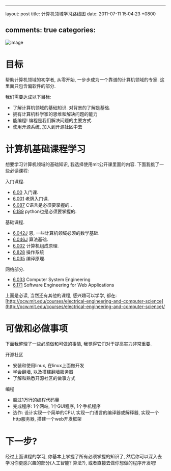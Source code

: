 
---
layout: post
title: 计算机领域学习路线图
date: 2011-07-11 15:04:23 +0800

comments: true
categories: 
---

![image](http://ocw.mit.edu/images/logo-ocw-home_new.gif)

目标
====

帮助计算机领域的初学者, 从零开始, 一步步成为一个靠谱的计算机领域的专家.
这里面只包含偏软件的部分.

我们需要达成以下目标:

-   了解计算机领域的基础知识. 对背景的了解是基础.
-   拥有计算机科学家的思维和解决问题的能力
-   能编程! 编程是我们解决问题的主要方式.
-   使用开源系统, 加入到开源社区中去

计算机基础课程学习
==================

想要学习计算机领域的基础知识, 我选择使用mit公开课里面的内容.
下面我挑了一些必读课程:

入门课程.

-   [6.00](http://ocw.mit.edu/courses/electrical-engineering-and-computer-science/6-00-introduction-to-computer-science-and-programming-fall-2008)
    入门课.
-   [6.001](http://ocw.mit.edu/courses/electrical-engineering-and-computer-science/6-001-structure-and-interpretation-of-computer-programs-spring-2005)
    老牌入门课.
-   [6.087](http://ocw.mit.edu/courses/electrical-engineering-and-computer-science/6-087-practical-programming-in-c-january-iap-2010/)
    C语言是必须要掌握的..
-   [6.189](http://ocw.mit.edu/courses/electrical-engineering-and-computer-science/6-189-a-gentle-introduction-to-programming-using-python-january-iap-2011/readings/)
    python也是必须要掌握的.

基础课程.

-   [6.042J](http://ocw.mit.edu/courses/electrical-engineering-and-computer-science/6-042j-mathematics-for-computer-science-spring-2010/)
    恩, 一些计算机领域必须的数学基础.
-   [6.046J](http://ocw.mit.edu/courses/electrical-engineering-and-computer-science/6-046j-introduction-to-algorithms-sma-5503-fall-2005/)
    算法基础.
-   [6.002](http://ocw.mit.edu/courses/electrical-engineering-and-computer-science/6-004-computation-structures-spring-2009/)
    计算机组成原理.
-   [6.828](http://ocw.mit.edu/courses/electrical-engineering-and-computer-science/6-828-operating-system-engineering-fall-2006/)
    操作系统
-   [6.035](http://ocw.mit.edu/courses/electrical-engineering-and-computer-science/6-035-computer-language-engineering-sma-5502-fall-2005/)
    编译原理.

网络部分.

-   [6.033](http://ocw.mit.edu/courses/electrical-engineering-and-computer-science/6-033-computer-system-engineering-spring-2009/)
    Computer System Engineering
-   [6.171](http://ocw.mit.edu/courses/electrical-engineering-and-computer-science/6-171-software-engineering-for-web-applications-fall-2003/)
    Software Engineering for Web Applications

上面是必读, 当然还有其他的课程, 感兴趣可以学学, 都在:
[http://ocw.mit.edu/courses/electrical-engineering-and-computer-science](http://ocw.mit.edu/courses/electrical-engineering-and-computer-science)/

可做和必做事项
==============

下面我整理了一些必须做和可做的事情, 我觉得它们对于提高实力非常重要.

开源社区

-   安装和使用linux, 在linux上面做开发
-   学会翻墙, 以及搭建翻墙服务器
-   了解和熟悉开源社区的做事方式

编程

-   超过1万行的编程代码量
-   完成程序: 1个网站, 1个GUI程序, 1个手机程序
-   选作: 设计实现一个简单的CPU, 实现一门语言的编译器或解释器,
    实现一个http服务器, 搭建一个web开发框架

下一步?
=======

经过上面课程的学习, 你基本上掌握了所有必须掌握的知识了,
然后你可以深入去学习你更感兴趣的部分(人工智能? 算法?),
或者直接去做你想做的程序开发吧!